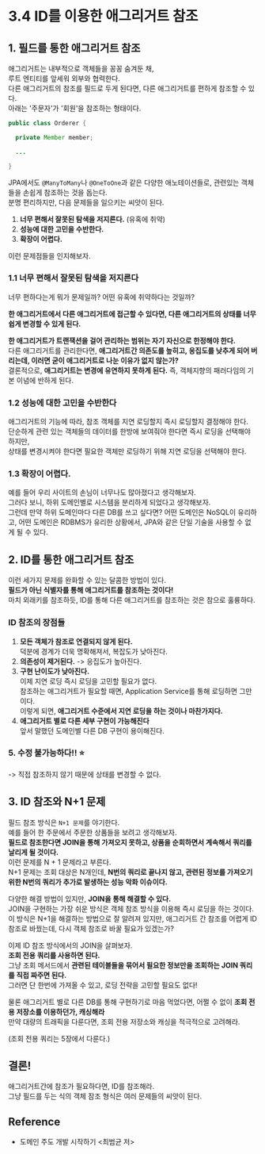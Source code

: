 # 3.4 ID를 이용한 애그리거트 참조
## 1. 필드를 통한 애그리거트 참조
애그리거트는 내부적으로 객체들을 꽁꽁 숨겨둔 채, <br>
루트 엔티티를 앞세워 외부와 협력한다. <Br>
다른 애그리거트의 참조를 필드로 두게 된다면, 다른 애그리거트를 편하게 참조할 수 있다. <br>
아래는 '주문자'가 '회원'을 참조하는 형태이다. 

```java
public class Orderer {

  private Member member;

  ...

}
```
JPA에서도 `@ManyToMany`나 `@OneToOne`과 같은 다양한 애노테이션들로, 관련있는 객체들을 손쉽게 참조하는 것을 돕는다. <Br>
분명 편리하지만, 다음 문제들을 일으키는 씨앗이 된다. <Br>


1. **너무 편해서 잘못된 탐색을 저지른다.** (유혹에 취약)
2. **성능에 대한 고민을 수반한다.**
3. **확장이 어렵다.**

이런 문제점들을 인지해보자.
### 1.1 너무 편해서 잘못된 탐색을 저지른다
너무 편하다는게 뭐가 문제일까? 어떤 유혹에 취약하다는 것일까? <Br>


**한 애그리거트에서 다른 애그리거트에 접근할 수 있다면, 다른 애그리거트의 상태를 너무 쉽게 변경할 수 있게 된다.** <Br>

**한 애그리거트가 트랜잭션을 걸어 관리하는 범위는 자기 자신으로 한정해야 한다.** <br>
다른 애그리거트를 관리한다면, **애그리거트간 의존도를 높히고, 응집도를 낮추게 되어 버리는데, 이러면 굳이 애그리거트로 나눈 이유가 없지 않는가?** <Br>
결론적으로, **애그리거트는 변경에 유연하지 못하게 된다.** 즉, 객체지향의 패러다임의 기본 이념에 반하게 된다. 

### 1.2 성능에 대한 고민을 수반한다
애그리거트의 기능에 따라, 참조 객체를 지연 로딩할지 즉시 로딩할지 결정해야 한다. <br>
단순하게 관련 있는 객체들의 데이터를 한방에 보여줘야 한다면 즉시 로딩을 선택해야 하지만, <br>
상태를 변경시켜야 한다면 필요한 객체만 로딩하기 위해 지연 로딩을 선택해야 한다. <br>

### 1.3 확장이 어렵다. 

예를 들어 우리 사이트의 손님이 너무나도 많아졌다고 생각해보자. <br>
그러다 보니, 하위 도메인별로 시스템을 분리하게 되었다고 생각해보자. <br>
그런데 만약 하위 도메인마다 다른 DB를 쓰고 싶다면? 어떤 도메인은 NoSQL이 유리하고, 어떤 도메인은 RDBMS가 유리한 상황에서, JPA와 같은 단일 기술을 사용할 수 없게 될 수 있다. <Br>

## 2. ID를 통한 애그리거트 참조
이런 세가지 문제를 완화할 수 있는 달콤한 방법이 있다. <Br>
**필드가 아닌 식별자를 통해 애그리거트를 참조하는 것이다!** <Br>
마치 외래키를 참조하듯, ID를 통해 다른 애그리거트를 참조하는 것은 참으로 훌륭하다. <br>

### ID 참조의 장점들
1. **모든 객체가 참조로 연결되지 않게 된다.** <Br> 덕분에 경계가 더욱 명확해져서, 복잡도가 낮아진다.
2. **의존성이 제거된다.** -> 응집도가 높아진다.
3. **구현 난이도가 낮아진다.** <br> 이제 지연 로딩 즉시 로딩을 고민할 필요가 없다. <Br> 참조하는 애그리거트가 필요할 때면, Application Service를 통해 로딩하면 그만이다. <Br> 이렇게 되면, **애그리거트 수준에서 지연 로딩을 하는 것이나 마찬가지다.**
4. **애그리거트 별로 다른 세부 구현이 가능해진다** <Br> 앞서 말했던 도메인별 다른 DB 구현이 용이해진다.
### 5. 수정 불가능하다!! :star:
-> 직접 참조하지 않기 때문에 상태를 변경할 수 없다.


## 3. ID 참조와 N+1 문제
필드 참조 방식은 `N+1 문제`를 야기한다. <br>
예를 들어 한 주문에서 주문한 상품들을 보려고 생각해보자. <BR>
**필드로 참조한다면 JOIN을 통해 가져오지 못하고, 상품을 순회하면서 계속해서 쿼리를 날리게 될 것이다.** <br>
이런 문제를 N + 1 문제라고 부른다. <Br>
N+1 문제는 조회 대상은 N개인데, **N번의 쿼리로 끝나지 않고, 관련된 정보를 가져오기 위한 N번의 쿼리가 추가로 발생하는 성능 악화 이슈이다.** <br>

다양한 해결 방법이 있지만, **JOIN을 통해 해결할 수 있다.** <Br>
JOIN을 구현하는 가장 쉬운 방식은 객체 참조 방식을 이용해 즉시 로딩을 하는 것이다. <Br>
이 방식은 N+1을 해결하는 방법으로 잘 알려져 있지만, 애그리거트 간 참조를 어렵게 ID 참조로 바꿨는데, 다시 객체 참조로 바꿀 필요가 있겠는가? <br>


이제 ID 참조 방식에서의 JOIN을 살펴보자. <br>
**조회 전용 쿼리를 사용하면 된다.** <br>
그냥 조회 메서드에서 **관련된 테이블들을 묶어서 필요한 정보만을 조회하는 JOIN 쿼리를 직접 짜주면 된다.** <Br>
그러면 단 한번에 가져올 수 있고, 로딩 전략을 고민할 필요도 없다! <br>

물론 애그리거트 별로 다른 DB를 통해 구현하기로 마음 먹었다면, 어쩔 수 없이 **조회 전용 저장소를 이용하던가, 캐싱해라** <Br>
만약 대량의 트래픽을 다룬다면, 조회 전용 저장소와 캐싱을 적극적으로 고려해라. <br>

(조회 전용 쿼리는 5장에서 다룬다.)


## 결론!
애그리거트간에 참조가 필요하다면, ID를 참조해라. <br>
그냥 필드를 두는 식의 객체 잠조 형식은 여러 문제들의 씨앗이 된다. <Br>

## Reference
- 도메인 주도 개발 시작하기 <최범균 저>

